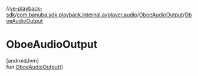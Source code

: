 //[ve-playback-sdk](../../../index.md)/[com.banuba.sdk.playback.internal.avplayer.audio](../index.md)/[OboeAudioOutput](index.md)/[OboeAudioOutput](-oboe-audio-output.md)

# OboeAudioOutput

[androidJvm]\
fun [OboeAudioOutput](-oboe-audio-output.md)()
